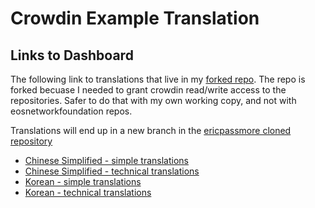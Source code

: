 # Crowdin Example Translation 

## Links to Dashboard
The following link to translations that live in my [forked repo](https://github.com/ericpassmore/internationalization/tree/ericpassmore-working). The repo is forked becuase I needed to grant crowdin read/write access to the repositories. Safer to do that with my own working copy, and not with eosnetworkfoundation repos.  

Translations will end up in a new branch in the [ericpassmore cloned repository](https://github.com/ericpassmore/internationalization/tree/i10n-sample-translations)

* [Chinese Simplified - simple translations](https://crowdin.com/project/eos-demo/zh-CN#/internationalization%20%2F%20ericpassmore-working/SampleTranslations/simple)
* [Chinese Simplified - technical translations](https://crowdin.com/project/eos-demo/zh-CN#/internationalization%20%2F%20ericpassmore-working/SampleTranslations/technical)
* [Korean - simple translations](https://crowdin.com/project/eos-demo/ko#/internationalization%20%2F%20ericpassmore-working/SampleTranslations/simple)
* [Korean - technical translations](https://crowdin.com/project/eos-demo/ko#/internationalization%20%2F%20ericpassmore-working/SampleTranslations/technical)
